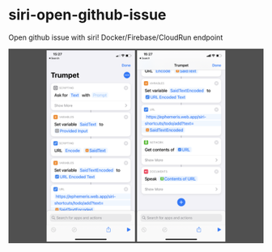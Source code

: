 # siri-open-github-issue
Open github issue with siri! Docker/Firebase/CloudRun endpoint



![Instructions on setting up Siri Shortcut](./img/siri-shortcut-instructions.png)

